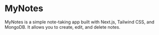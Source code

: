 # MyNotes

MyNotes is a simple note-taking app built with Next.js, Tailwind CSS, and MongoDB. It allows you to create, edit, and delete notes.
